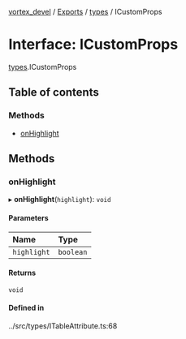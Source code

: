 [vortex_devel](../README.md) / [Exports](../modules.md) / [types](../modules/types.md) / ICustomProps

# Interface: ICustomProps

[types](../modules/types.md).ICustomProps

## Table of contents

### Methods

- [onHighlight](types.ICustomProps.md#onhighlight)

## Methods

### onHighlight

▸ **onHighlight**(`highlight`): `void`

#### Parameters

| Name | Type |
| :------ | :------ |
| `highlight` | `boolean` |

#### Returns

`void`

#### Defined in

../src/types/ITableAttribute.ts:68
